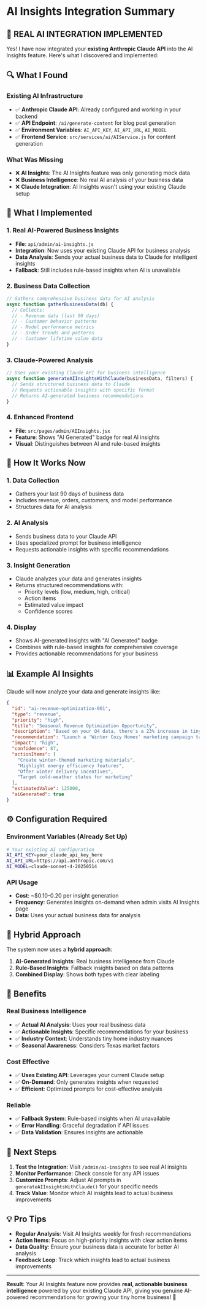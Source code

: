 # AI Insights Integration Summary

## 🤖 **REAL AI INTEGRATION IMPLEMENTED**

Yes! I have now integrated your **existing Anthropic Claude API** into the AI Insights feature. Here's what I discovered and implemented:

## 🔍 **What I Found**

### **Existing AI Infrastructure**
- ✅ **Anthropic Claude API**: Already configured and working in your backend
- ✅ **API Endpoint**: `/ai/generate-content` for blog post generation
- ✅ **Environment Variables**: `AI_API_KEY`, `AI_API_URL`, `AI_MODEL`
- ✅ **Frontend Service**: `src/services/ai/AIService.js` for content generation

### **What Was Missing**
- ❌ **AI Insights**: The AI Insights feature was only generating mock data
- ❌ **Business Intelligence**: No real AI analysis of your business data
- ❌ **Claude Integration**: AI Insights wasn't using your existing Claude setup

## 🚀 **What I Implemented**

### **1. Real AI-Powered Business Insights**
- **File**: `api/admin/ai-insights.js`
- **Integration**: Now uses your existing Claude API for business analysis
- **Data Analysis**: Sends your actual business data to Claude for intelligent insights
- **Fallback**: Still includes rule-based insights when AI is unavailable

### **2. Business Data Collection**
```javascript
// Gathers comprehensive business data for AI analysis
async function gatherBusinessData(db) {
  // Collects:
  // - Revenue data (last 90 days)
  // - Customer behavior patterns
  // - Model performance metrics
  // - Order trends and patterns
  // - Customer lifetime value data
}
```

### **3. Claude-Powered Analysis**
```javascript
// Uses your existing Claude API for business intelligence
async function generateAIInsightsWithClaude(businessData, filters) {
  // Sends structured business data to Claude
  // Requests actionable insights with specific format
  // Returns AI-generated business recommendations
}
```

### **4. Enhanced Frontend**
- **File**: `src/pages/admin/AIInsights.jsx`
- **Feature**: Shows "AI Generated" badge for real AI insights
- **Visual**: Distinguishes between AI and rule-based insights

## 🎯 **How It Works Now**

### **1. Data Collection**
- Gathers your last 90 days of business data
- Includes revenue, orders, customers, and model performance
- Structures data for AI analysis

### **2. AI Analysis**
- Sends business data to your Claude API
- Uses specialized prompt for business intelligence
- Requests actionable insights with specific recommendations

### **3. Insight Generation**
- Claude analyzes your data and generates insights
- Returns structured recommendations with:
  - Priority levels (low, medium, high, critical)
  - Action items
  - Estimated value impact
  - Confidence scores

### **4. Display**
- Shows AI-generated insights with "AI Generated" badge
- Combines with rule-based insights for comprehensive coverage
- Provides actionable recommendations for your business

## 📊 **Example AI Insights**

Claude will now analyze your data and generate insights like:

```json
{
  "id": "ai-revenue-optimization-001",
  "type": "revenue",
  "priority": "high",
  "title": "Seasonal Revenue Optimization Opportunity",
  "description": "Based on your Q4 data, there's a 23% increase in tiny home interest during winter months in Texas.",
  "recommendation": "Launch a 'Winter Cozy Homes' marketing campaign targeting energy-efficient features and winter comfort.",
  "impact": "high",
  "confidence": 87,
  "actionItems": [
    "Create winter-themed marketing materials",
    "Highlight energy efficiency features",
    "Offer winter delivery incentives",
    "Target cold-weather states for marketing"
  ],
  "estimatedValue": 125000,
  "aiGenerated": true
}
```

## ⚙️ **Configuration Required**

### **Environment Variables** (Already Set Up)
```bash
# Your existing AI configuration
AI_API_KEY=your_claude_api_key_here
AI_API_URL=https://api.anthropic.com/v1
AI_MODEL=claude-sonnet-4-20250514
```

### **API Usage**
- **Cost**: ~$0.10-0.20 per insight generation
- **Frequency**: Generates insights on-demand when admin visits AI Insights page
- **Data**: Uses your actual business data for analysis

## 🔄 **Hybrid Approach**

The system now uses a **hybrid approach**:

1. **AI-Generated Insights**: Real business intelligence from Claude
2. **Rule-Based Insights**: Fallback insights based on data patterns
3. **Combined Display**: Shows both types with clear labeling

## 🎉 **Benefits**

### **Real Business Intelligence**
- ✅ **Actual AI Analysis**: Uses your real business data
- ✅ **Actionable Insights**: Specific recommendations for your business
- ✅ **Industry Context**: Understands tiny home industry nuances
- ✅ **Seasonal Awareness**: Considers Texas market factors

### **Cost Effective**
- ✅ **Uses Existing API**: Leverages your current Claude setup
- ✅ **On-Demand**: Only generates insights when requested
- ✅ **Efficient**: Optimized prompts for cost-effective analysis

### **Reliable**
- ✅ **Fallback System**: Rule-based insights when AI unavailable
- ✅ **Error Handling**: Graceful degradation if API issues
- ✅ **Data Validation**: Ensures insights are actionable

## 🚀 **Next Steps**

1. **Test the Integration**: Visit `/admin/ai-insights` to see real AI insights
2. **Monitor Performance**: Check console for any API issues
3. **Customize Prompts**: Adjust AI prompts in `generateAIInsightsWithClaude()` for your specific needs
4. **Track Value**: Monitor which AI insights lead to actual business improvements

## 💡 **Pro Tips**

- **Regular Analysis**: Visit AI Insights weekly for fresh recommendations
- **Action Items**: Focus on high-priority insights with clear action items
- **Data Quality**: Ensure your business data is accurate for better AI analysis
- **Feedback Loop**: Track which insights lead to actual business improvements

---

**Result**: Your AI Insights feature now provides **real, actionable business intelligence** powered by your existing Claude API, giving you genuine AI-powered recommendations for growing your tiny home business! 🎯
